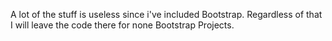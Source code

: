 A lot of the stuff is useless since i've included Bootstrap. Regardless of that I will leave the code there for none Bootstrap Projects.